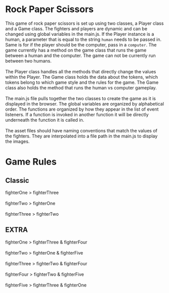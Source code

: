 # Rock Paper Scissors
This game of rock paper scissors is set up using two classes, a Player class and
a Game class. The fighters and players are dynamic and can be changed using
global variables in the main.js. If the Player instance is a human, a parameter
that is equal to the string `human` needs to be passed in. Same is for if the
player should be the computer, pass in a `computer`. The game currently has a
method on the game class that runs the game between a human and the computer.
The game can not be currently run between two humans.
<br><br>
The Player class handles all the methods that directly change the values within
the Player. The Game class holds the data about the tokens, which tokens belong
to which game style and the rules for the game. The Game class also holds the
method that runs the human vs computer gameplay.
<br><br>
The main.js file pulls together the two classes to create the game as it is
displayed in the browser. The global variables are organized by alphabetical
order. The functions are organized by how they appear in the list of event
listeners. If a function is invoked in another function it will be directly
underneath the function it is called in.
<br><br>
The asset files should have naming conventions that match the values of the
fighters. They are interpolated into a file path in the main.js to
display the images.

# Game Rules
## Classic
fighterOne > fighterThree
<br><br>
fighterTwo > fighterOne
<br><br>
fighterThree > fighterTwo
## EXTRA
fighterOne > fighterThree & fighterFour
<br><br>
fighterTwo > fighterOne & fighterFive
<br><br>
fighterThree > fighterTwo & fighterFour
<br><br>
fighterFour > fighterTwo & fighterFive
<br><br>
fighterFive > fighterThree & fighterOne
